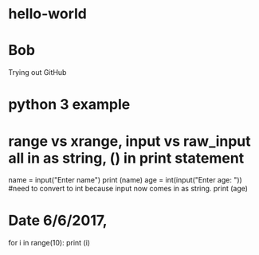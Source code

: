 # hello-world
# Bob
Trying out GitHub
# python 3 example
# range vs xrange,  input vs raw_input  all in as string, () in print statement
name = input("Enter name")
print (name)
age = int(input("Enter age: ")) #need to convert to int because input now comes in as string.
print (age)
# Date 6/6/2017, 

for i in range(10):
  print (i)
  
 
